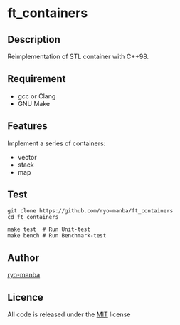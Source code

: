 # ft_containers

## Description
Reimplementation of STL container with C++98.

## Requirement

- gcc or Clang
- GNU Make

## Features
Implement a series of containers: 
- vector
- stack
- map

## Test
```
git clone https://github.com/ryo-manba/ft_containers
cd ft_containers

make test  # Run Unit-test
make bench # Run Benchmark-test
```

## Author
[ryo-manba](https://twitter.com/ryo_manba)

## Licence

All code is released under the [MIT](https://github.com/ryo-manba/ft_containers/blob/main/LICENSE) license
